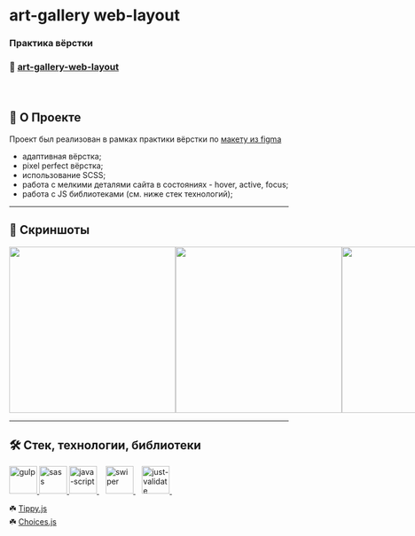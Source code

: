 # art-gallery web-layout
### Практика вёрстки 
### 🔗 [art-gallery-web-layout](https://blanchard.little-wing.ru)<br><br><br>

##  📖 О Проекте<br>
Проект был реализован в рамках практики вёрстки по [макету из figma](https://www.figma.com/file/bDWncQbm0D91rgtqwE2FKn/Blanchard-(Copy)?node-id=0-1&t=mOFPFHheqbp1Jqyy-0)
- адаптивная вёрстка;
- pixel perfect вёрстка;
- использование SCSS;
- работа с мелкими деталями сайта в состояниях - hover, active, focus;
- работа с JS библиотеками (см. ниже стек технологий);

---
## 📸 Скриншоты<br>

<div style="display: flex;">
  <img style="height: 300px" src="https://user-images.githubusercontent.com/77357671/232829566-ed593493-d4c8-4111-8e31-e0c32c043610.jpg"/>
  <img style="height: 300px" src="https://user-images.githubusercontent.com/77357671/232829913-8338e3c3-4c43-438f-894d-e1aca17e8fb4.jpg"/>
  <img style="height: 300px" src="https://user-images.githubusercontent.com/77357671/232831675-dbaf5465-35c2-4dfe-9f9c-909b04dc2da9.jpg"/>
  <img style="height: 300px" src="https://user-images.githubusercontent.com/77357671/232831866-d015773a-342b-4fc6-920e-418e518c5529.jpg"/>
  <img style="height: 300px" src="https://user-images.githubusercontent.com/77357671/232832211-2868f2e1-1012-4c7f-99ec-14e268372095.jpg"/>
  <img style="height: 300px" src="https://user-images.githubusercontent.com/77357671/232832368-98fc78e6-3187-4be7-a6de-43446e9cc25a.jpg"/>
  <img style="height: 300px" src="https://user-images.githubusercontent.com/77357671/232843462-b1be5b74-8524-4758-907f-5da395c12d81.jpg"/>
  <img style="height: 300px" src="https://user-images.githubusercontent.com/77357671/232843668-817750cf-2688-44c6-bf84-67bd080d279d.jpg"/>
  <img style="height: 300px" src="https://user-images.githubusercontent.com/77357671/232843857-43a3efab-4c18-4d84-8c4d-af1ee7683c7b.jpg"/>
  <img style="height: 300px" src="https://user-images.githubusercontent.com/77357671/232844002-47146d81-57f6-40a9-9e99-d1a220d365c3.jpg"/>
</div>

---
## 🛠 Стек, технологии, библиотеки<br>
<div>
  <a href="https://gulpjs.com/">
    <img width="50" height="50" title="gulp" src="https://user-images.githubusercontent.com/77357671/210009329-ffb40272-c4e2-4f19-9a02-09fc510d5fac.svg"/>
  </a>
  <a href="https://sass-scss.ru/">
    <img width="50" height="50" title="sass" src="https://user-images.githubusercontent.com/77357671/227791678-949b584b-dc12-457c-85d1-ed110e5a1faa.svg"/>
  </a>
  <a href="https://www.javascript.com/" >
    <img width="50" height="50" title="java-script" src="https://user-images.githubusercontent.com/77357671/210012086-6591b665-5700-4d93-ba8d-90f91bec4bd6.svg"/>
  </a>&nbsp;&nbsp;
  <a href="https://swiperjs.com" >
    <img width="50" height="50" title="swiper" src="https://user-images.githubusercontent.com/77357671/232847439-a3d37300-7326-4110-a78e-ca5fd1a958bf.svg"/>
  </a>&nbsp;&nbsp;
  <a href="https://just-validate.dev/" >
    <img  height="50" title="just-validate" src="https://user-images.githubusercontent.com/77357671/235310791-888cfda7-acbb-442c-8f9f-a1427e9dc9a6.svg"/>
  </a>&nbsp;&nbsp;
</div>

☘️&nbsp;[Tippy.js](https://atomiks.github.io/tippyjs/)<br>
☘️&nbsp;[Choices.js ](https://github.com/Choices-js/Choices)<br>









